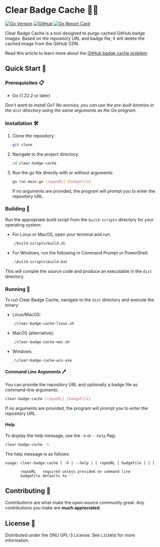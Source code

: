 # Clear Badge Cache 🧹✨

[![Go Version](https://img.shields.io/github/go-mod/go-version/judahpaul16/clear-badge-cache)](https://go.dev/dl/)
[![GitHub](https://img.shields.io/github/license/judahpaul16/clear-badge-cache)](LICENSE)
[![Go Report Card](https://goreportcard.com/badge/github.com/judahpaul16/clear-badge-cache)](https://goreportcard.com/report/github.com/judahpaul16/clear-badge-cache)

Clear Badge Cache is a tool designed to purge cached GitHub badge images. Based on the repository URL and badge file, it will delete the cached image from the GitHub CDN.

Read this article to learn more about the [GitHub badge cache problem](https://docs.github.com/en/authentication/keeping-your-account-and-data-secure/about-anonymized-urls).

## Quick Start 🚀

### Prerequisites 📋

- Go (1.22.2 or later)

*Don't want to install Go? No worries; you can use the pre-built binaries in the `dist` directory using the same arguments as the Go program.*

### Installation 🛠

1. Clone the repository:

   ```bash
   git clone
    ```
2. Navigate to the project directory:

   ```bash
   cd clear-badge-cache
   ```
3. Run the go file directly with or without arguments:

   ```bash
   go run main.go [repoURL] [badgeFile]
   ```

   If no arguments are provided, the program will prompt you to enter the repository URL.
️

### Building 🔨

Run the appropriate build script from the `build-scripts` directory for your operating system:

- For Linux or MacOS, open your terminal and run:

  ```bash
  ./build-scripts/build.sh
  ```

- For Windows, run the following in Command Prompt or PowerShell:

  ```cmd
  .\build-scripts\build.bat
  ```

This will compile the source code and produce an executable in the `dist` directory.

### Running 🏃

To run Clear Badge Cache, navigate to the `dist` directory and execute the binary:

- Linux/MacOS:

  ```bash
  ./clear-badge-cache-linux.sh
  ```

- MacOS (alternative):

  ```bash
  ./clear-badge-cache-mac.sh
  ```

- Windows:

  ```cmd
  .\clear-badge-cache-win.exe
  ```

#### Command Line Arguments 🖊️

You can provide the repository URL and optionally a badge file as command-line arguments:

```bash
clear-badge-cache [repoURL] [badgeFile]
```

If no arguments are provided, the program will prompt you to enter the repository URL.

#### Help

To display the help message, use the `-h` or `--help` flag:

```bash
clear-badge-cache -h
```

The help message is as follows:

```
usage: clear-badge-cache [ -h | --help | [ repoURL [ badgeFile ] ] ]

       repoURL   required unless provided on command line
       badgeFile defaults to ''
```

## Contributing 🤝

Contributions are what make the open-source community great. Any contributions you make are **much appreciated**.

## License 📝

Distributed under the GNU GPL-3 License. See `LICENSE` for more information.
